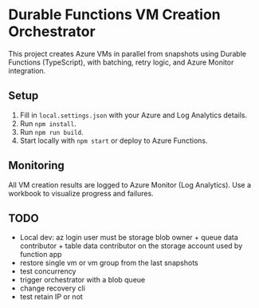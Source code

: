 # Durable Functions VM Creation Orchestrator

This project creates Azure VMs in parallel from snapshots using Durable Functions (TypeScript), with batching, retry logic, and Azure Monitor integration.

## Setup

1. Fill in `local.settings.json` with your Azure and Log Analytics details.
2. Run `npm install`.
3. Run `npm run build`.
4. Start locally with `npm start` or deploy to Azure Functions.

## Monitoring

All VM creation results are logged to Azure Monitor (Log Analytics). Use a workbook to visualize progress and failures.

## TODO

- Local dev: az login user must be storage blob owner + queue data contributor + table data contributor on the storage account used by function app
- restore single vm or vm group from the last snapshots
- test concurrency
- trigger orchestrator with a blob queue
- change recovery cli
- test retain IP or not

